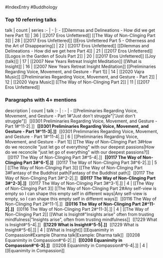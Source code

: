 #IndexEntry #Buddhology

### Top 10 referring talks
talk | count | series
:- | - |: -
[[Dilemmas and Delineations - How did we get here Part 1]] | 36 | [[2017 Eros Unfettered]]
[[The Way of Non-Clinging Part 3]] | 28 | [[2017 Eros Unfettered]]
[[Eros Unfettered Part 5 - Otherness and the Art of Disappearing]] | 22 | [[2017 Eros Unfettered]]
[[Dilemmas and Delineations - How did we get here Part 4]] | 21 | [[2017 Eros Unfettered]]
[[Logos in the Garden of Souls Part 2]] | 20 | [[2017 Eros Unfettered]]
[[Joy (talk)]] | 17 | [[2007 New Years Retreat Insight Meditation]]
[[What is Insight]] | 16 | [[2007 New Years Retreat Insight Meditation]]
[[Preliminaries Regarding Voice, Movement, and Gesture - Part 1]] | 14 | [[2020 Vajra Music]]
[[Preliminaries Regarding Voice, Movement, and Gesture - Part 2]] | 12 | [[2020 Vajra Music]]
[[The Way of Non-Clinging Part 2]] | 11 | [[2017 Eros Unfettered]]

### Paragraphs with 4+ mentions
description | count | talk
:- | : - | -
[[Preliminaries Regarding Voice, Movement, and Gesture - Part 1#"Just don't struggle"\|"Just don't struggle"]] &nbsp;&nbsp;[[0301 Preliminaries Regarding Voice, Movement, and Gesture - Part 1#^11-2\|.]] &nbsp; **[[0301 Preliminaries Regarding Voice, Movement, and Gesture - Part 1#^11-3\|.]]** &nbsp; [[0301 Preliminaries Regarding Voice, Movement, and Gesture - Part 1#^11-4\|.]] | 6 | [[Preliminaries Regarding Voice, Movement, and Gesture - Part 1]]
[[The Way of Non-Clinging Part 3#How do we reconcile "just let go of everything" with our deepest passions\|How do we reconcile "just let go of everything" with our deepest passions?]] &nbsp;&nbsp;[[0117 The Way of Non-Clinging Part 3#^5-4\|.]] &nbsp; **[[0117 The Way of Non-Clinging Part 3#^6-1\|.]]** &nbsp; [[0117 The Way of Non-Clinging Part 3#^6-2\|.]] | 5 | [[The Way of Non-Clinging Part 3]]
[[The Way of Non-Clinging Part 3#Fantasy of the Buddhist path\|Fantasy of the Buddhist path]] &nbsp;&nbsp;[[0117 The Way of Non-Clinging Part 3#^2-2\|.]] &nbsp; **[[0117 The Way of Non-Clinging Part 3#^2-3\|.]]** &nbsp; [[0117 The Way of Non-Clinging Part 3#^3-1\|.]] | 4 | [[The Way of Non-Clinging Part 3]]
[[The Way of Non-Clinging Part 2#Any self-view is empty so I can shape this empty self in different ways\|Any self-view is empty, so I can shape this empty self in different ways]] &nbsp;&nbsp;[[0116 The Way of Non-Clinging Part 2#^11-1\|.]] &nbsp; **[[0116 The Way of Non-Clinging Part 2#^11-2\|.]]** &nbsp; [[0116 The Way of Non-Clinging Part 2#^11-3\|.]] | 4 | [[The Way of Non-Clinging Part 2]]
[[What is Insight#"Insights arise" often from trusting mindfulness\|"Insights arise", often from trusting mindfulness]] &nbsp;&nbsp;[[1229 What is Insight#^5-4\|.]] &nbsp; **[[1229 What is Insight#^5-5\|.]]** &nbsp; [[1229 What is Insight#^5-6\|.]] | 4 | [[What is Insight]]
[[Equanimity in Compassion#Example Dharma talk\|Example: Dharma talk]] &nbsp;&nbsp;[[0208 Equanimity in Compassion#^6-2\|.]] &nbsp; **[[0208 Equanimity in Compassion#^6-3\|.]]** &nbsp; [[0208 Equanimity in Compassion#^6-4\|.]] | 4 | [[Equanimity in Compassion]]

